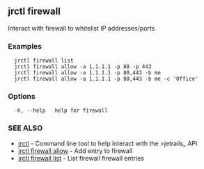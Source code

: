 ## jrctl firewall

Interact with firewall to whitelist IP addresses/ports

### Examples

```
  jrctl firewall list
  jrctl firewall allow -a 1.1.1.1 -p 80 -p 443
  jrctl firewall allow -a 1.1.1.1 -p 80,443 -b me
  jrctl firewall allow -a 1.1.1.1 -p 80,443 -b me -c 'Office'
```

### Options

```
  -h, --help   help for firewall
```

### SEE ALSO

* [jrctl](jrctl.md)	 - Command line tool to help interact with the >jetrails_ API
* [jrctl firewall allow](jrctl_firewall_allow.md)	 - Add entry to firewall
* [jrctl firewall list](jrctl_firewall_list.md)	 - List firewall firewall entries

